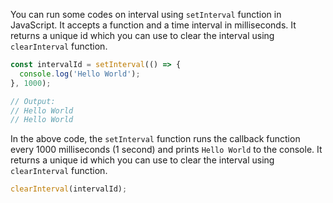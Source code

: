 You can run some codes on interval using `setInterval` function in JavaScript. It accepts a function and a time interval in milliseconds. It returns a unique id which you can use to clear the interval using `clearInterval` function.

```js
const intervalId = setInterval(() => {
  console.log('Hello World');
}, 1000);

// Output:
// Hello World
// Hello World
```

In the above code, the `setInterval` function runs the callback function every 1000 milliseconds (1 second) and prints `Hello World` to the console. It returns a unique id which you can use to clear the interval using `clearInterval` function.

```js
clearInterval(intervalId);
```
